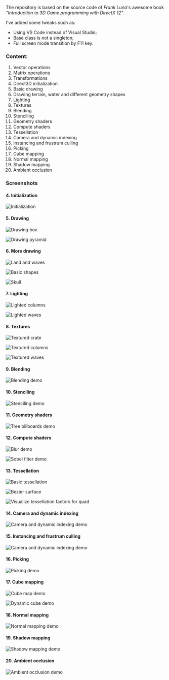 The repository is based on the source code of *Frank Luna*'s awesome book *"Introduction to 3D Game programming with DirectX 12"*.

I've added some tweaks such as:
- Using VS Code instead of Visual Studio;
- Base class is not a singleton;
- Full screen mode transition by F11 key.

### Content:

1. Vector operations
2. Matrix operations
3. Transformations
4. Direct3D initialization
5. Basic drawing
6. Drawing terrain, water and different geometry shapes
7. Lighting
8. Textures
9. Blending
10. Stenciling
11. Geometry shaders
12. Compute shaders
13. Tessellation
14. Camera and dynamic indexing
15. Instancing and frustrum culling
16. Picking
17. Cube mapping
18. Normal mapping
19. Shadow mapping
20. Ambient occlusion


### Screenshots


#### 4. Initialization

![Initialization](https://github.com/emelyantsev/myDirectXTraining/blob/main/Screenshots/04b_Initialization.png)

#### 5. Drawing

![Drawing box](https://github.com/emelyantsev/myDirectXTraining/blob/main/Screenshots/05_Drawing.png)

![Drawing pyramid](https://github.com/emelyantsev/myDirectXTraining/blob/main/Screenshots/05_Exercises.png)

#### 6. More drawing

![Land and waves](https://github.com/emelyantsev/myDirectXTraining/blob/main/Screenshots/06_LandAndWaves.png)

![Basic shapes](https://github.com/emelyantsev/myDirectXTraining/blob/main/Screenshots/06_Shapes.png)

![Skull](https://github.com/emelyantsev/myDirectXTraining/blob/main/Screenshots/06_SkullViewer.png)

#### 7. Lighting

![Lighted columns](https://github.com/emelyantsev/myDirectXTraining/blob/main/Screenshots/07_LitColumns.png)

![Lighted waves](https://github.com/emelyantsev/myDirectXTraining/blob/main/Screenshots/07_LitWaves.png)

#### 8. Textures

![Textured crate](https://github.com/emelyantsev/myDirectXTraining/blob/main/Screenshots/08_Crate.png)

![Textured columns](https://github.com/emelyantsev/myDirectXTraining/blob/main/Screenshots/08_TexColumns.png)

![Textured waves](https://github.com/emelyantsev/myDirectXTraining/blob/main/Screenshots/08_TexWaves.png)

#### 9. Blending

![Blending demo](https://github.com/emelyantsev/myDirectXTraining/blob/main/Screenshots/09_BlendDemo.png)

#### 10. Stenciling

![Stenciling demo](https://github.com/emelyantsev/myDirectXTraining/blob/main/Screenshots/10_StencilDemo.png)

#### 11. Geometry shaders

![Tree billboards demo](https://github.com/emelyantsev/myDirectXTraining/blob/main/Screenshots/11_TreeBillboards.png)

#### 12. Compute shaders

![Blur demo](https://github.com/emelyantsev/myDirectXTraining/blob/main/Screenshots/12_Blur.png)

![Sobel filter demo](https://github.com/emelyantsev/myDirectXTraining/blob/main/Screenshots/12_SobelFilter.png)

#### 13. Tessellation

![Basic tessellation](https://github.com/emelyantsev/myDirectXTraining/blob/main/Screenshots/13_BasicTesselation.png)

![Bezier surface](https://github.com/emelyantsev/myDirectXTraining/blob/main/Screenshots/13_BezierPatch.png)

![Visualize tessellation factors for quad](https://github.com/emelyantsev/myDirectXTraining/blob/main/Screenshots/13_TestFactors.png)

#### 14. Camera and dynamic indexing

![Camera and dynamic indexing demo](https://github.com/emelyantsev/myDirectXTraining/blob/main/Screenshots/14_CameraAndDynamicIndexing.png)

#### 15. Instancing and frustrum culling

![Camera and dynamic indexing demo](https://github.com/emelyantsev/myDirectXTraining/blob/main/Screenshots/15_InstancingAndCulling.png)

#### 16. Picking

![Picking demo](https://github.com/emelyantsev/myDirectXTraining/blob/main/Screenshots/16_Picking.png)

#### 17. Cube mapping

![Cube map demo](https://github.com/emelyantsev/myDirectXTraining/blob/main/Screenshots/17_CubeMap.png)

![Dynamic cube demo](https://github.com/emelyantsev/myDirectXTraining/blob/main/Screenshots/17_DynamicCube.png)

#### 18. Normal mapping

![Normal mapping demo](https://github.com/emelyantsev/myDirectXTraining/blob/main/Screenshots/18_NormalMap.png)

#### 19. Shadow mapping

![Shadow mapping demo](https://github.com/emelyantsev/myDirectXTraining/blob/main/Screenshots/19_Shadows.png)

#### 20. Ambient occlusion

![Ambient occlusion demo](https://github.com/emelyantsev/myDirectXTraining/blob/main/Screenshots/20_AmbientOcclusion.png)
